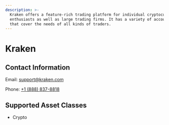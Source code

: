 ```yaml
---
description: >-
  Kraken offers a feature-rich trading platform for individual cryptocurrency
  enthusiasts as well as large trading firms. It has a variety of account types
  that cover the needs of all kinds of traders.
---
```


# Kraken

## Contact Information

Email: [support@kraken.com](mailto:support@kraken.com)

Phone: [+1 (888) 837-8818](tel:18888378818)

## Supported Asset Classes

* Crypto
